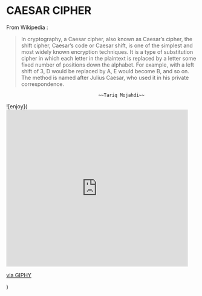 # CAESAR CIPHER

From Wikipedia : 
>In cryptography, a Caesar cipher, also known as Caesar’s cipher, the shift cipher, Caesar’s code or Caesar shift, is one of the simplest and most widely known encryption techniques. It is a type of substitution cipher in which each letter in the plaintext is replaced by a letter some fixed number of positions down the alphabet. For example, with a left shift of 3, D would be replaced by A, E would become B, and so on. The method is named after Julius Caesar, who used it in his private correspondence.

                                      ~~Tariq Mojahdi~~
![enjoy](<iframe src="https://giphy.com/embed/IcZhFmufozDCij3p22" width="480" height="415" frameBorder="0" class="giphy-embed" allowFullScreen></iframe><p><a href="https://giphy.com/gifs/cpu-circuit-board-circuitboard-IcZhFmufozDCij3p22">via GIPHY</a></p>)
